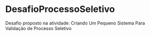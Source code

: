# DesafioProcessoSeletivo
Desafio proposto na atividade: Criando Um Pequeno Sistema Para Validação de Processo Seletivo
